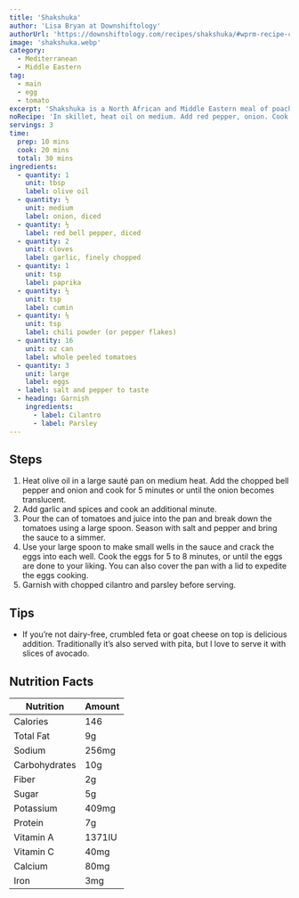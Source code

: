 ```yaml
---
title: 'Shakshuka'
author: 'Lisa Bryan at Downshiftology'
authorUrl: 'https://downshiftology.com/recipes/shakshuka/#wprm-recipe-container-34363'
image: 'shakshuka.webp'
category:
  - Mediterranean
  - Middle Eastern
tag:
  - main
  - egg
  - tomato
excerpt: 'Shakshuka is a North African and Middle Eastern meal of poached eggs in a simmering tomato sauce with spices.'
noRecipe: 'In skillet, heat oil on medium. Add red pepper, onion. Cook 5 minutes. Add garlic and spices, cook. Pour in tomatoes, breaking large ones up. Bring to simmer. Turn down heat. Make small wells, crack in eggs. Cover and cook for 5-8 minutes. Garnish with cilantro and parsley.'
servings: 3
time:
  prep: 10 mins
  cook: 20 mins
  total: 30 mins
ingredients:
  - quantity: 1
    unit: tbsp
    label: olive oil
  - quantity: ½
    unit: medium
    label: onion, diced
  - quantity: ½
    label: red bell pepper, diced
  - quantity: 2
    unit: cloves
    label: garlic, finely chopped
  - quantity: 1
    unit: tsp
    label: paprika
  - quantity: ½
    unit: tsp
    label: cumin
  - quantity: ⅛
    unit: tsp
    label: chili powder (or pepper flakes)
  - quantity: 16
    unit: oz can
    label: whole peeled tomatoes
  - quantity: 3
    unit: large
    label: eggs
  - label: salt and pepper to taste
  - heading: Garnish
    ingredients:
      - label: Cilantro
      - label: Parsley
---
```


## Steps

1. Heat olive oil in a large sauté pan on medium heat. Add the chopped bell pepper and onion and cook for 5 minutes or until the onion becomes translucent.
2. Add garlic and spices and cook an additional minute.
3. Pour the can of tomatoes and juice into the pan and break down the tomatoes using a large spoon. Season with salt and pepper and bring the sauce to a simmer.
4. Use your large spoon to make small wells in the sauce and crack the eggs into each well. Cook the eggs for 5 to 8 minutes, or until the eggs are done to your liking. You can also cover the pan with a lid to expedite the eggs cooking.
5. Garnish with chopped cilantro and parsley before serving.

## Tips

- If you’re not dairy-free, crumbled feta or goat cheese on top is delicious addition. Traditionally it’s also served with pita, but I love to serve it with slices of avocado.

## Nutrition Facts

| Nutrition     | Amount |
| ------------- | ------ |
| Calories      | 146    |
| Total Fat     | 9g     |
| Sodium        | 256mg  |
| Carbohydrates | 10g    |
| Fiber         | 2g     |
| Sugar         | 5g     |
| Potassium     | 409mg  |
| Protein       | 7g     |
| Vitamin A     | 1371IU |
| Vitamin C     | 40mg   |
| Calcium       | 80mg   |
| Iron          | 3mg    |
